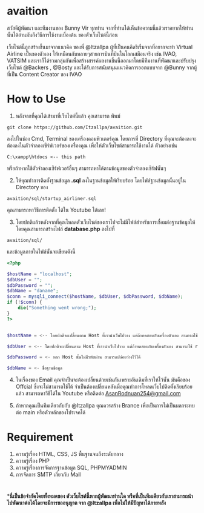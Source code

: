 # avaition
สวัสดีผู้พัฒนา และทีมงานของ Bunny Vir ทุกท่าน จากที่ท่านได้เห็นข้อความนี้แล้วเราอยากให้ท่านนั้นได้อ่านมันถึงวิธีการใช้งานเบื่องต้น ของตัวเว็บไซต์นี้ก่อน

เว็บไซต์นี้ถูกสร้างขึ้นมาจากแนวคิด ของพี่ @Itzallpa ผู้ที่เป็นคนคิดริเริ่มจากที่อยากจะทำ Virtual Airline เป็นของตัวเอง ให้เหมือนกับหลายๆสายการบินที่บินในโลกเสมือนจริง เช่น IVAO, VATSIM และเราก็ได้รวมกลุ่มกันเพื่อสร้างสรรค์ผลงานชิ้นนี้ออกมาโดยมีทีมงานที่พัฒนาและปรับปรุง เว็บไซต์ @Backers , @Bosty และได้รับการสนับสนุนแนวคิดการออกแบบจาก @Bunny จากผู้ที่เป็น Content Creator ของ IVAO

How to Use
====
1. หลังจากที่คุณได้เข้ามาที่เว็บไซต์นี้แล้ว คุณสามารถ พิพม์
```
git clone https://github.com/Itzallpa/avaition.git
```
ลงไปในช่อง Cmd, Terminal ของเครื่องคอมพิวเตอร์คุณ โดยการที่ Directory ที่คุณจะต้องลงจะต้องลงในตัวจำลองเซิร์ฟเวอร์ของเครื่องคุณ เพื่อให้ตัวเว็บไซต์สามารถใช้งานได้ ตัวอย่างเช่น
```
C:\xampp\htdocs <-- this path
```
หรือถ้าหากใช้ตัวจำลองเซิร์ฟเวอร์อื่นๆ สามารถหาได้ตามข้อมูลของตัวจำลองเซิร์ฟนั้นๆ

2. ให้คุณทำการติดตั้งฐานข้อมูล **.sql** ลงในฐานข้อมูลให้เรียบร้อย โดยไฟล์ฐานข้อมูลนั้นอยู่ใน Directory ของ
```
avaition/sql/startup_airliner.sql
```
คุณสามารถหาวิธีการติดตั้ง ได้ใน Youtube ได้เลย!

3. โดยปกติแล้วหลังจากที่คุณโหลดตัวเว็บไซต์ของเราไปจะไม่มีไฟล์สำหรับการเชื่อมต่อฐานข้อมูลให้โดยคุณสามารถสร้างไฟล์ **database.php** ลงไปที่
```
avaition/sql/
```
และข้อมูลภายในไฟล์นั้นจะเขียนดังนี้
```php
<?php

$hostName = "localhost";
$dbUser = "";
$dbPassword = ""; 
$dbName = "daname"; 
$conn = mysqli_connect($hostName, $dbUser, $dbPassword, $dbName);
if (!$conn) {
    die("Something went wrong;");
}
?>
```
```php

$hostName = <-- โดยปกติจะเปลี่ยนตาม Host ที่เรานำเว็บไปวาง แต่ถ้าทดสอบกับเครื่องตัวเอง สามารถใช้ localhost ได้เลย

$dbUser = <-- โดยปกติจะเปลี่ยนตาม Host ที่เรานำเว็บไปวาง แต่ถ้าทดสอบกับเครื่องตัวเอง สามารถใช้ root ได้เลย

$dbPassword = <- หาก Host นั้นไม่มีรหัสผ่าน สามารถปล่อยว่างไว้ได้

$dbName = <- ชื่อฐานข้อมูล
```

4. ในเรื่องของ Email คุณจำเป็นจะต้องเปลี่ยนด้วยเช่นกันเพราะอันเดิมที่เราให้ไว้นั้น มันคือของ Offcial ซึ่งจะไม่สามารถใช้ได้ จำเป็นต้องเปลี่ยนหลังเมื่อคุณทำการโหลดเว็บไปติดตั้งเรียบร้อยแล้ว สามารถหาวิธีได้ใน Youtube หรือติดต่อ [AsanRodnuan254@gmail.com](https://mail.google.com/mail/u/0/#inbox?compose=GTvVlcRzBWVHwzWgKgHnVBXKxCSlqjdFPxvzPbvkzLDfwQfRWptrhzqlSssKPKrDnXHhHCqBKHvrL)

5. ถ้าหากคุณเป็นทีมเดียวกับกับ @Itzallpa คุณควรสร้าง Brance เพื่อเป็นการไม่เป็นผลกระทบต่อ main หรือตัวหลักของโปรเจคได้

# 
# Requirement
1. ความรู้เรื่อง HTML, CSS, JS  พื้นฐานจนถึงระดับกลาง
2. ความรู้เรื่อง PHP
3. ความรู้เรื่องการจัดการฐานข้อมูล SQL, PHPMYADMIN
4. การจัดการ SMTP เกี่ยวกับ Mail
#

***นี่เป็นข้อจำกัดโดยทั้งหมดของ ตัวเว็บไซต์นี้หากผู้พัฒนาท่านใด หรือที่เป็นทีมเดียวกับเราสามารถนำไปพัฒนาต่อได้โดยจะมีการขออนุญาต จาก @Itzallpa เพื่อไม่ให้มีปัญหาได้ภายหลัง**
